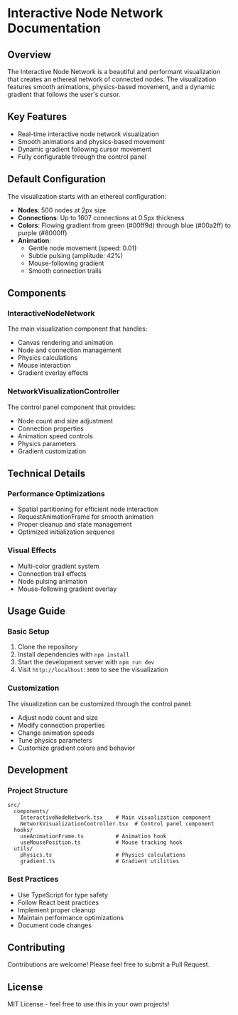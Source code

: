 # Interactive Node Network Documentation

## Overview
The Interactive Node Network is a beautiful and performant visualization that creates an ethereal network of connected nodes. The visualization features smooth animations, physics-based movement, and a dynamic gradient that follows the user's cursor.

## Key Features
- Real-time interactive node network visualization
- Smooth animations and physics-based movement
- Dynamic gradient following cursor movement
- Fully configurable through the control panel

## Default Configuration
The visualization starts with an ethereal configuration:
- **Nodes**: 500 nodes at 2px size
- **Connections**: Up to 1607 connections at 0.5px thickness
- **Colors**: Flowing gradient from green (#00ff9d) through blue (#00a2ff) to purple (#8000ff)
- **Animation**: 
  - Gentle node movement (speed: 0.01)
  - Subtle pulsing (amplitude: 42%)
  - Mouse-following gradient
  - Smooth connection trails

## Components
### InteractiveNodeNetwork
The main visualization component that handles:
- Canvas rendering and animation
- Node and connection management
- Physics calculations
- Mouse interaction
- Gradient overlay effects

### NetworkVisualizationController
The control panel component that provides:
- Node count and size adjustment
- Connection properties
- Animation speed controls
- Physics parameters
- Gradient customization

## Technical Details
### Performance Optimizations
- Spatial partitioning for efficient node interaction
- RequestAnimationFrame for smooth animation
- Proper cleanup and state management
- Optimized initialization sequence

### Visual Effects
- Multi-color gradient system
- Connection trail effects
- Node pulsing animation
- Mouse-following gradient overlay

## Usage Guide
### Basic Setup
1. Clone the repository
2. Install dependencies with `npm install`
3. Start the development server with `npm run dev`
4. Visit `http://localhost:3000` to see the visualization

### Customization
The visualization can be customized through the control panel:
- Adjust node count and size
- Modify connection properties
- Change animation speeds
- Tune physics parameters
- Customize gradient colors and behavior

## Development
### Project Structure
```
src/
  components/
    InteractiveNodeNetwork.tsx    # Main visualization component
    NetworkVisualizationController.tsx  # Control panel component
  hooks/
    useAnimationFrame.ts          # Animation hook
    useMousePosition.ts           # Mouse tracking hook
  utils/
    physics.ts                    # Physics calculations
    gradient.ts                   # Gradient utilities
```

### Best Practices
- Use TypeScript for type safety
- Follow React best practices
- Implement proper cleanup
- Maintain performance optimizations
- Document code changes

## Contributing
Contributions are welcome! Please feel free to submit a Pull Request.

## License
MIT License - feel free to use this in your own projects! 